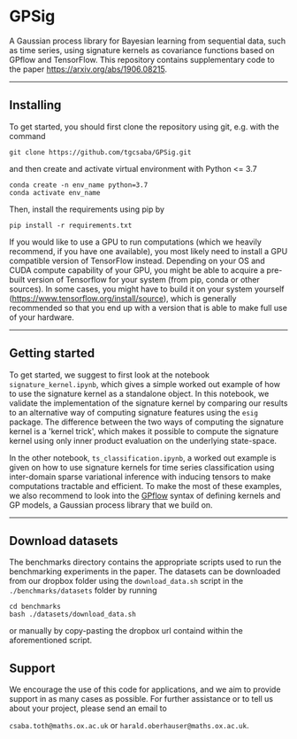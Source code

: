 # GPSig
A Gaussian process library for Bayesian learning from sequential data, such as time series, using signature kernels as covariance functions based on GPflow and TensorFlow. This repository contains supplementary code to the paper https://arxiv.org/abs/1906.08215.
***
## Installing
To get started, you should first clone the repository using git, e.g. with the command
```
git clone https://github.com/tgcsaba/GPSig.git
```
and then create and activate virtual environment with Python <= 3.7
```
conda create -n env_name python=3.7
conda activate env_name
```
Then, install the requirements using pip by
```
pip install -r requirements.txt
```
If you would like to use a GPU to run computations (which we heavily recommend, if you have one available), you most likely need to install a GPU compatible version of TensorFlow instead.
Depending on your OS and CUDA compute capability of your GPU, you might be able to acquire a pre-built version of Tensorflow for your system (from pip, conda or other sources). In some cases, you might have to build it on your system yourself (https://www.tensorflow.org/install/source), which is generally recommended so that you end up with a version that is able to make full use of your hardware.
***
## Getting started
To get started, we suggest to first look at the notebook `signature_kernel.ipynb`, which gives a simple worked out example of how to use the signature kernel as a standalone object. In this notebook, we validate the implementation of the signature kernel by comparing our results to an alternative way of computing signature features using the `esig` package.
The difference between the two ways of computing the signature kernel is a 'kernel trick', which makes it possible to compute the signature kernel using only inner product evaluation on the underlying state-space.

In the other notebook, `ts_classification.ipynb`, a worked out example is given on how to use signature kernels for time series classification using inter-domain sparse variational inference with inducing tensors to make computations tractable and efficient. To make the most of these examples, we also recommend to look into the [GPflow](https://github.com/GPflow/GPflow) syntax of defining kernels and GP models, a Gaussian process library that we build on.
***

## Download datasets
The benchmarks directory contains the appropriate scripts used to run the benchmarking experiments in the paper. The datasets can be downloaded from our dropbox folder using the `download_data.sh` script in the `./benchmarks/datasets` folder by running
```
cd benchmarks
bash ./datasets/download_data.sh
```
or manually by copy-pasting the dropbox url containd within the aforementioned script.

## Support
We encourage the use of this code for applications, and we aim to provide support in as many cases as possible. For further assistance or to tell us about your project, please send an email to

`csaba.toth@maths.ox.ac.uk` or `harald.oberhauser@maths.ox.ac.uk`.
